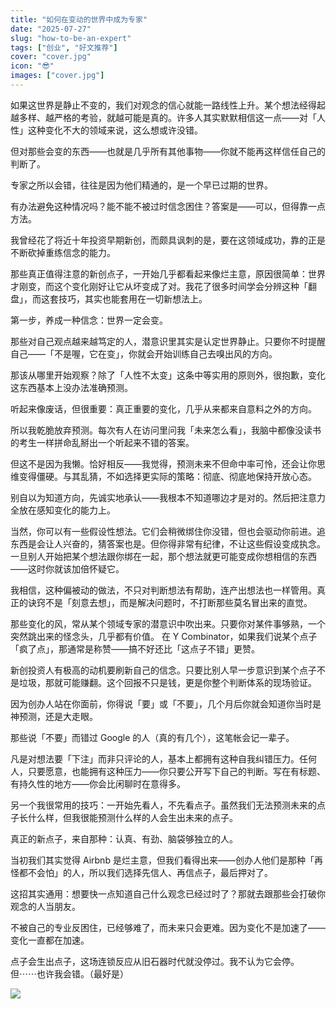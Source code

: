 ```yaml
---
title: "如何在变动的世界中成为专家"
date: "2025-07-27"
slug: "how-to-be-an-expert"
tags: ["创业", "好文推荐"]
cover: "cover.jpg"
icon: "😎"
images: ["cover.jpg"]
---
```

如果这世界是静止不变的，我们对观念的信心就能一路线性上升。某个想法经得起越多样、越严格的考验，就越可能是真的。许多人其实默默相信这一点——对「人性」这种变化不大的领域来说，这么想或许没错。



但对那些会变的东西——也就是几乎所有其他事物——你就不能再这样信任自己的判断了。



专家之所以会错，往往是因为他们精通的，是一个早已过期的世界。



有办法避免这种情况吗？能不能不被过时信念困住？答案是——可以，但得靠一点方法。



我曾经花了将近十年投资早期新创，而颇具讽刺的是，要在这领域成功，靠的正是不断砍掉重练信念的能力。



那些真正值得注意的新创点子，一开始几乎都看起来像烂主意，原因很简单：世界才刚变，而这个变化刚好让它从坏变成了对。我花了很多时间学会分辨这种「翻盘」，而这套技巧，其实也能套用在一切新想法上。



第一步，养成一种信念：世界一定会变。



那些对自己观点越来越笃定的人，潜意识里其实是认定世界静止。只要你不时提醒自己——「不是喔，它在变」，你就会开始训练自己去嗅出风的方向。



那该从哪里开始观察？除了「人性不太变」这条中等实用的原则外，很抱歉，变化这东西基本上没办法准确预测。



听起来像废话，但很重要：真正重要的变化，几乎从来都来自意料之外的方向。



所以我乾脆放弃预测。每次有人在访问里问我「未来怎么看」，我脑中都像没读书的考生一样拼命乱掰出一个听起来不错的答案。



但这不是因为我懒。恰好相反——我觉得，预测未来不但命中率可怜，还会让你思维变得僵硬。与其乱猜，不如选择更实际的策略：彻底、彻底地保持开放心态。



别自以为知道方向，先诚实地承认——我根本不知道哪边才是对的。然后把注意力全放在感知变化的能力上。



当然，你可以有一些假设性想法。它们会稍微绑住你没错，但也会驱动你前进。追东西是会让人兴奋的，猜答案也是。但你得非常有纪律，不让这些假设变成执念。
一旦别人开始把某个想法跟你绑在一起，那个想法就更可能变成你想相信的东西——这时你就该加倍怀疑它。



我相信，这种偏被动的做法，不只对判断想法有帮助，连产出想法也一样管用。真正的诀窍不是「刻意去想」，而是解决问题时，不打断那些莫名冒出来的直觉。



那些变化的风，常从某个领域专家的潜意识中吹出来。只要你对某件事够熟，一个突然跳出来的怪念头，几乎都有价值。
在 Y Combinator，如果我们说某个点子「疯了点」，那通常是称赞——搞不好还比「这点子不错」更赞。



新创投资人有极高的动机要刷新自己的信念。只要比别人早一步意识到某个点子不是垃圾，那就可能赚翻。这个回报不只是钱，更是你整个判断体系的现场验证。



因为创办人站在你面前，你得说「要」或「不要」，几个月后你就会知道你当时是神预测，还是大走眼。



那些说「不要」而错过 Google 的人（真的有几个），这笔帐会记一辈子。



凡是对想法要「下注」而非只评论的人，基本上都拥有这种自我纠错压力。任何人，只要愿意，也能拥有这种压力——你只要公开写下自己的判断。写在有标题、有持久性的地方——你会比闲聊时在意得多。



另一个我很常用的技巧：一开始先看人，不先看点子。虽然我们无法预测未来的点子长什么样，但我很能预测什么样的人会生出未来的点子。



真正的新点子，来自那种：认真、有劲、脑袋够独立的人。



当初我们其实觉得 Airbnb 是烂主意，但我们看得出来——创办人他们是那种「再怪都不会怕」的人，所以我们选择先信人、再信点子，最后押对了。



这招其实通用：想要快一点知道自己什么观念已经过时了？那就去跟那些会打破你观念的人当朋友。



不被自己的专业反困住，已经够难了，而未来只会更难。因为变化不是加速了——变化一直都在加速。



点子会生出点子，这场连锁反应从旧石器时代就没停过。我不认为它会停。
但⋯⋯也许我会错。（最好是）




![](https://prod-files-secure.s3.us-west-2.amazonaws.com/112d0858-5090-4d34-a606-b75eb8d65fd2/46476355-9cf3-4e99-9b7a-3531bc426380/1000202064.png?X-Amz-Algorithm=AWS4-HMAC-SHA256&X-Amz-Content-Sha256=UNSIGNED-PAYLOAD&X-Amz-Credential=ASIAZI2LB4667DJY5RWI%2F20251014%2Fus-west-2%2Fs3%2Faws4_request&X-Amz-Date=20251014T005954Z&X-Amz-Expires=3600&X-Amz-Security-Token=IQoJb3JpZ2luX2VjEKn%2F%2F%2F%2F%2F%2F%2F%2F%2F%2FwEaCXVzLXdlc3QtMiJIMEYCIQDXNvzAGZXWKJhunOVyIxEGn0iUCCeQyN6PsYVji%2Bss8gIhAN3oOhwLVNmTDzGTu2aiO2Du3uaYILSYDaOrmxuCwrxbKv8DCFIQABoMNjM3NDIzMTgzODA1IgzzvQHgIFf6Mz3PUwoq3AM63UpUqgjbcVD7arRNwv1ZMRAZL65ZPfgUwDR7%2BVuY8RC%2F8Zh8NW0x6qow70pWNB9YIAZX9C6I4Z3G1D8C8yhhDTiSN9pH1ZW3hajyE5DjPFakgqqPg8p6khBRRErhocgFdzB98Fkif7vjCk%2FPN0EJfH8%2BVZjZfpnewFOTIKavue7%2BxdCILEGxYe4SvGapNWciO24YGgFvlxwuO4cgfEydQE6Feg6cIiHSXkf3B44CZL16PbrHmPASR2NJMyCh%2FlgTeiH6cfyJ224lMX4xniX5nEwHmQe22R7bvRRd3ZDwvhd1bI6lcSeyMHsefsp01ZpQJ6gw4WhuAngIS%2FaxCCmqthz9LrEslEAmYVk13huidFRX35FFLOugZ58%2FocN79aMt9COLeHbOz065zWE%2BnxMcuePiMPfeb0IfFcBIDplj5ggWOyAJIvBouO1DTeshTrf7VOXWoQVmsA3iZUU11TqmOC9iUx0arIabI5ptlx3d3Hdb%2FyTmLVd1zZZLMygDB2zUYMfFM%2Bge7pt5ajHNtkbcZj9Ta8y%2B8Zd2QQNkBp34Tou60LAjzkezlzQSVelc8zwuLHqPO2rYoq%2BKSlPIK%2FwLaXEtNsB8oUba0yHxH9xiMbvzmpi7dFSpV9LXZzDttrbHBjqkAdghgef%2Fh%2BivvFac6s41f4w4L0hjp0TNQCV2Pg93tfp7mmjVEIdv9IFQEI0DcOnRtK4tr%2FBUBiq1XLsXMN8Cd96IrHLhvIusDDJmS4EtWXzkZD0oRuLMkYQv3oOF0GFe5tBWIHKifkdWcwnQlI%2FprJL8sI6aVWnhCG0wEtlMrh1jFlxKAJOCxajLHznkeobYd7X4Khjnf4Fq%2F6pyoucUUnV85PHY&X-Amz-Signature=c7af36f8415ce22c8f41b3aee200842739b0d0ef8d1a4a0a19dd8ef6ac5a1c4e&X-Amz-SignedHeaders=host&x-amz-checksum-mode=ENABLED&x-id=GetObject)

